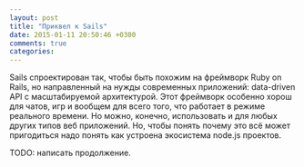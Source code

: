 ```yaml
---
layout: post
title: "Приквел к Sails"
date: 2015-01-11 20:50:46 +0300
comments: true
categories:
---
```


Sails спроектирован так, чтобы быть похожим на фреймворк Ruby on Rails, но направленный на нужды современных приложений: data-driven API с масштабируемой архитектурой. Этот фреймворк особенно хорош для чатов, игр и вообщем для всего того, что работает в режиме реального времени. Но можно, конечно, использовать и для любых других типов веб приложений. Но, чтобы понять почему это всё может пригодиться надо понять как устроена экосистема node.js проектов.

<!--more-->

TODO: написать продолжение.

